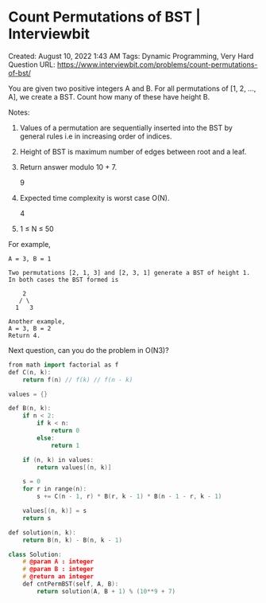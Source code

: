 # Count Permutations of BST | Interviewbit

Created: August 10, 2022 1:43 AM
Tags: Dynamic Programming, Very Hard Question
URL: https://www.interviewbit.com/problems/count-permutations-of-bst/

You are given two positive integers A and B. For all permutations of [1, 2, …, A], we create a BST. Count how many of these have height B.

Notes:

1. Values of a permutation are sequentially inserted into the BST by general rules i.e in increasing order of indices.
2. Height of BST is maximum number of edges between root and a leaf.
3. Return answer modulo 10 + 7.
    
    9
    
4. Expected time complexity is worst case O(N).
    
    4
    
5. 1 ≤ N ≤ 50

For example,

```
A = 3, B = 1

Two permutations [2, 1, 3] and [2, 3, 1] generate a BST of height 1.
In both cases the BST formed is

    2
   / \
  1   3

Another example,
A = 3, B = 2
Return 4.

```

Next question, can you do the problem in O(N3)?

```cpp
from math import factorial as f
def C(n, k):
    return f(n) // f(k) // f(n - k)

values = {}

def B(n, k):
    if n < 2:
        if k < n:
            return 0
        else:
            return 1

    if (n, k) in values:
        return values[(n, k)]

    s = 0
    for r in range(n):
        s += C(n - 1, r) * B(r, k - 1) * B(n - 1 - r, k - 1)

    values[(n, k)] = s
    return s

def solution(n, k):
    return B(n, k) - B(n, k - 1)

class Solution:
    # @param A : integer
    # @param B : integer
    # @return an integer
    def cntPermBST(self, A, B):
        return solution(A, B + 1) % (10**9 + 7)
```